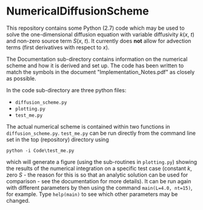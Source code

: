 # NumericalDiffusionScheme

This repository contains some Python (2.7) code which may be used to solve the one-dimensional diffusion equation with variable diffusivity *k*(*x*, *t*) and non-zero source term *S*(*x*, *t*). It currently does **not** allow for advection terms (first derivatives with respect to *x*).

The Documentation sub-directory contains information on the numerical scheme and how it is derived and set up. The code has been written to match the symbols in the document "Implementation_Notes.pdf" as closely as possible.

In the code sub-directory are three python files:
- `diffusion_scheme.py`
- `plotting.py`
- `test_me.py`

The actual numerical scheme is contained within two functions in `diffusion_scheme.py`. `test_me.py` can be run directly from the command line set in the top (repository) directory using

`python -i Code\test_me.py`

which will generate a figure (using the sub-routines in `plotting.py`) showing the results of the numerical integration on a specific test case (constant *k*, zero *S* - the reason for this is so that an analytic solution can be used for comparison - see the documentation for more details). It can be run again with different parameters by then using the command `main(L=4.0, nt=15)`, for example. Type `help(main)` to see which other parameters may be changed.
